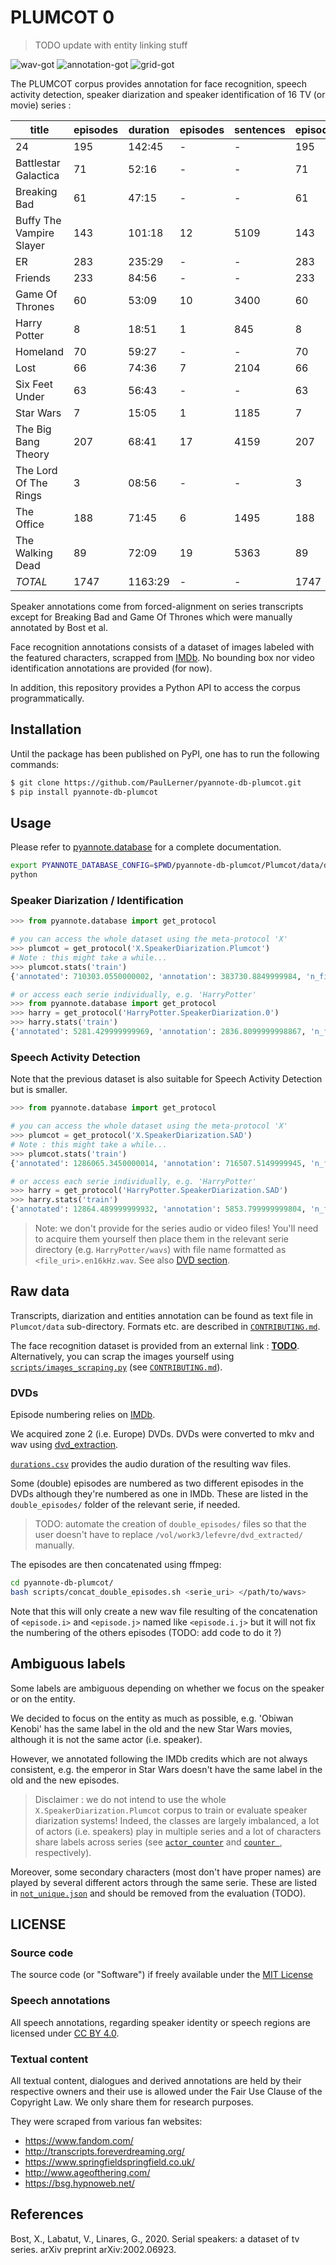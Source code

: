# PLUMCOT 0

> TODO update with entity linking stuff

![wav-got](./wav-got.png)
![annotation-got](./annotation-got.png)
![grid-got](./grid-got.png)

The PLUMCOT corpus provides annotation for face recognition, speech activity detection, speaker diarization and speaker identification of 16 TV (or movie) series :

| title                    | episodes | duration | episodes | sentences | episodes | duration | episodes | duration |
|--------------------------|----------|----------|----------|-----------|----------|----------|----------|----------|
| 24                       | 195      | 142:45   | \-       | \-        | 195      | 36:17    | \-       | \-       |
| Battlestar Galactica     | 71       | 52:16    | \-       | \-        | 71       | 10:53    | 61       | 08:49    |
| Breaking Bad             | 61       | 47:15    | \-       | \-        | 61       | 17:06    | 61       | 17:06    |
| Buffy The Vampire Slayer | 143      | 101:18   | 12       | 5109      | 143      | 25:55    | 143      | 25:55    |
| ER                       | 283      | 235:29   | \-       | \-        | 283      | 63:06    | \-       | \-       |
| Friends                  | 233      | 84:56    | \-       | \-        | 233      | 28:04    | 233      | 28:04    |
| Game Of Thrones          | 60       | 53:09    | 10       | 3400      | 60       | 19:13    | 60       | 19:13    |
| Harry Potter             | 8        | 18:51    | 1        | 845       | 8        | 02:44    | 4        | 01:28    |
| Homeland                 | 70       | 59:27    | \-       | \-        | 70       | 12:24    | \-       | \-       |
| Lost                     | 66       | 74:36    | 7        | 2104      | 66       | 07:12    | 66       | 07:12    |
| Six Feet Under           | 63       | 56:43    | \-       | \-        | 63       | 15:11    | \-       | \-       |
| Star Wars                | 7        | 15:05    | 1        | 1185      | 7        | 02:13    | 7        | 02:13    |
| The Big Bang Theory      | 207      | 68:41    | 17       | 4159      | 207      | 25:23    | 207      | 25:23    |
| The Lord Of The Rings    | 3        | 08:56    | \-       | \-        | 3        | 00:47    | 3        | 00:47    |
| The Office               | 188      | 71:45    | 6        | 1495      | 188      | 30:15    | 188      | 30:15    |
| The Walking Dead         | 89       | 72:09    | 19       | 5363      | 89       | 08:32    | 25       | 02:46    |
| *TOTAL*                  | 1747     | 1163:29  | \-       | \-        | 1747     | 305:25   | 1058     | 169:19   |


Speaker annotations come from forced-alignment on series transcripts except for Breaking Bad and Game Of Thrones which were manually annotated by Bost et al.

Face recognition annotations consists of a dataset of images labeled with the featured characters, scrapped from [IMDb](https://www.imdb.com/). No bounding box nor video identification annotations are provided (for now).

In addition, this repository provides a Python API to access the corpus programmatically.

## Installation

Until the package has been published on PyPI, one has to run the following commands:

```bash
$ git clone https://github.com/PaulLerner/pyannote-db-plumcot.git
$ pip install pyannote-db-plumcot
```

## Usage

Please refer to [pyannote.database](https://github.com/pyannote/pyannote-database#custom-protocols) for a complete documentation.

```bash
export PYANNOTE_DATABASE_CONFIG=$PWD/pyannote-db-plumcot/Plumcot/data/database.yml
python
```

### Speaker Diarization / Identification

```python
>>> from pyannote.database import get_protocol

# you can access the whole dataset using the meta-protocol 'X'
>>> plumcot = get_protocol('X.SpeakerDiarization.Plumcot')
# Note : this might take a while...
>>> plumcot.stats('train')
{'annotated': 710303.0550000002, 'annotation': 383730.8849999984, 'n_files': 681, 'labels': {...}}

# or access each serie individually, e.g. 'HarryPotter'
>>> from pyannote.database import get_protocol
>>> harry = get_protocol('HarryPotter.SpeakerDiarization.0')
>>> harry.stats('train')
{'annotated': 5281.429999999969, 'annotation': 2836.8099999998867, 'n_files': 2, 'labels': {...}}

```

### Speech Activity Detection

Note that the previous dataset is also suitable for Speech Activity Detection but is smaller.

```python
>>> from pyannote.database import get_protocol

# you can access the whole dataset using the meta-protocol 'X'
>>> plumcot = get_protocol('X.SpeakerDiarization.SAD')
# Note : this might take a while...
>>> plumcot.stats('train')
{'annotated': 1286065.3450000014, 'annotation': 716507.5149999945, 'n_files': 1144, 'labels': {...}}

# or access each serie individually, e.g. 'HarryPotter'
>>> harry = get_protocol('HarryPotter.SpeakerDiarization.SAD')
>>> harry.stats('train')
{'annotated': 12864.489999999932, 'annotation': 5853.799999999804, 'n_files': 5, 'labels': {...}}
```
> Note: we don't provide for the series audio or video files! You'll need to acquire them yourself then place them in the relevant serie directory (e.g. `HarryPotter/wavs`) with file name formatted as `<file_uri>.en16kHz.wav`. See also [DVD section](#DVDs).


## Raw data

Transcripts, diarization and entities annotation can be found as text file in `Plumcot/data` sub-directory. Formats etc. are described in [`CONTRIBUTING.md`](CONTRIBUTING.md).

The face recognition dataset is provided from an external link : **[TODO](TODO)**. Alternatively, you can scrap the images yourself using [`scripts/images_scraping.py`](./scripts/image_scraping.py) (see [`CONTRIBUTING.md`](CONTRIBUTING.md)).

### DVDs

Episode numbering relies on [IMDb](https://www.imdb.com/).

We acquired zone 2 (i.e. Europe) DVDs. DVDs were converted to mkv and wav using [dvd_extraction](https://github.com/PaulLerner/dvd_extraction).

[`durations.csv`](Plumcot/data/durations.csv) provides the audio duration of the resulting wav files.

Some (double) episodes are numbered as two different episodes in the DVDs although they're numbered as one in IMDb. These are listed in the `double_episodes/` folder of the relevant serie, if needed.

> TODO: automate the creation of `double_episodes/` files so that the user doesn't have to replace `/vol/work3/lefevre/dvd_extracted/` manually.

The episodes are then concatenated using ffmpeg:
```bash
cd pyannote-db-plumcot/
bash scripts/concat_double_episodes.sh <serie_uri> </path/to/wavs>
```

Note that this will only create a new wav file resulting of the concatenation of `<episode.i>` and `<episode.j>` named like `<episode.i.j>` but it will not fix the numbering of the others episodes (TODO: add code to do it ?)

## Ambiguous labels

Some labels are ambiguous depending on whether we focus on the speaker or on the entity.

We decided to focus on the entity as much as possible, e.g. 'Obiwan Kenobi' has the same label in the old and the new Star Wars movies, although it is not the same actor (i.e. speaker).

However, we annotated following the IMDb credits which are not always consistent, e.g. the emperor in Star Wars doesn't have the same label in the old and the new episodes.

> Disclaimer : we do not intend to use the whole `X.SpeakerDiarization.Plumcot` corpus
> to train or evaluate speaker diarization systems! Indeed, the classes are largely
> imbalanced, a lot of actors (i.e. speakers) play in multiple series and a lot of
> characters share labels across series (see [`actor_counter`](Plumcot/data/actor_counter.json) and [`counter
>`](Plumcot/data/counter.json), respectively).

Moreover, some secondary characters (most don't have proper names) are played by several different actors through the same serie. These are listed in [`not_unique.json`](./Plumcot/data/TheOffice/not_unique.json) and should be removed from the evaluation (TODO).

## LICENSE

### Source code

The source code (or "Software") if freely available under the [MIT License](./LICENSE)

### Speech annotations

All speech annotations, regarding speaker identity or speech regions are licensed under [CC BY 4.0](https://creativecommons.org/licenses/by/4.0/).

### Textual content

All textual content, dialogues and derived annotations are held by their respective owners and their use is allowed under the Fair Use Clause of the Copyright Law.
We only share them for research purposes.

They were scraped from various fan websites:
- https://www.fandom.com/
- http://transcripts.foreverdreaming.org/
- https://www.springfieldspringfield.co.uk/
- http://www.ageofthering.com/
- https://bsg.hypnoweb.net/

## References

Bost, X., Labatut, V., Linares, G., 2020. Serial speakers: a dataset of tv series. arXiv preprint arXiv:2002.06923.
